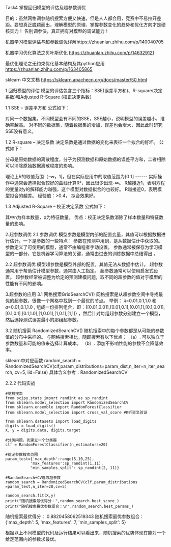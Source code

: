Task4 掌握回归模型的评估及超参数调优

目的：虽然网格调参随机搜索方便又快速，但是人人都会用，竞赛中不易拉开差距。要想真正脱颖而出，理解模型的原理、掌握参数变化的趋势和优化方向才是硬核实力！
告别调参侠，真正拥有对模型的调试能力！


机器学习模型评估与超参数调优详解https://zhuanlan.zhihu.com/p/140040705

机器学习优化算法之贝叶斯优化 https://zhuanlan.zhihu.com/p/146329121 

最优化理论之无约束优化基本结构及其python应用 https://zhuanlan.zhihu.com/p/163405865

sklearn 中文文档  https://sklearn.apachecn.org/docs/master/50.html


1.回归模型的评估
   模型的评估包含三个指标：SSE(误差平方和)、R-square(决定系数)和Adjusted R-Square (校正决定系数）

1.1 SSE – 误差平方和
公式如下：

对同一个数据集，不同模型会有不同的SSE，SSE越小，说明模型的误差越小，准确率越高。
对不同的数据集，随着数据集的增加，误差也会增大，因此此时研究SSE没有意义。

1.2 R-square – 决定系数
决定系数是通过数据的变化来表征一个拟合的好坏。
公式如下：


分母是原始数据的离散程度，分子为预测数据和原始数据的误差平方和，二者相除可以消除原始数据离散程度的影响。

理论上R的取值范围（-∞，1]，但在实际应用中的取值范围为[0 1] ------ 实际操作中通常会选择拟合较好的曲线计算R²，因此很少出现-∞。
R越接近1，表明方程的变量对y的解释能力越强，这个模型对数据拟合的也较好。
R越接近0，表明模型拟合的越差。
经验值：>0.4， 拟合效果好。

1.3 Adjusted R-Square – 校正决定系数
公式如下：

其中n为样本数量，p为特征数量。
优点：校正决定系数消除了样本数量和特征数量的影响。

2.超参数调优
   2.1 参数调优
   模型参数是模型内部的配置变量，其值可以根据数据进行估计。一下是参数的一些特点：
   参数在预测中用到，是从数据估计中获取的。
   参数定义了可使用的模型，通常不由编程者手动设置。
   参数通常被保存为学习模型的一部分，它是机器学习算法的关键，通常由过去的训练数据中总结得出 。

2.2 超参数调优
模型超参数是模型外部的配置，其值无法从数据中估计。
超参数通常用于帮助估计模型参数，通常由人工指定。
超参数通常可以使用启发式设置。
超参数经常被调整为给定的预测建模问题，取不同的超参数的值对于模型的性能有不同的影响。

3.超参数的应用
   3.1 网格搜索GridSearchCV()
   网格搜索是从超参数空间中寻找最优的超参数，很像一个网格中找到一个最优的节点。
   举例： 𝜆=0.01,0.1,1.0 和 𝛼=0.01,0.1,1.0 , 组成一份排列组合，即：{[0.01,0.01],[0.01,0.1],[0.01,1],[0.1,0.01],[0.1,0.1],[0.1,1.0],[1,0.01],[1,0.1],[1,1]} ，然后针对每组超参数分别建立一个模型，然后选择测试误差最小的那组超参数。

3.2 随机搜索 RandomizedSearchCV()
随机搜索中的每个参数都是从可能的参数值的分布中采样的。
与网格搜索相比，随即搜索有以下优点：
（a）. 可以独立于参数数量和可能的值来选择计算成本。
（b）. 添加不影响性能的参数不会降低效率。

sklearn中对应函数
random_search =
RandomizedSearchCV(clf,param_distributions=param_dist,n_iter=n_iter_search, cv=5, iid=False)
具体含义参考：RandomizedSearchCV

2.2.2 代码实战
```
#随机搜索
from scipy.stats import randint as sp_randint
from sklearn.model_selection import RandomizedSearchCV
from sklearn.ensemble import RandomForestClassifier
from sklearn.model_selection import cross_val_score #K折交叉验证

from sklearn.datasets import load_digits
digits = load_digits()
X, y = digits.data, digits.target

#分类问题，先建立一个分类器
clf = RandomForestClassifier(n_estimators=20)

#给定参数搜索范围
param_test={'max_depth':range(5,10,25),
           'max_features':sp_randint(1,11),
           "min_samples_split": sp_randint(2, 11)}

#RandomSearch+CV选取超参数
random_search = RandomizedSearchCV(clf,param_distributions =param_test,n_iter=20,cv=5)

random_search.fit(X,y)
print("随机搜索最优得分：",random_search.best_score_)
print("随机搜索最优参数组合：\n",random_search.best_params_)
```



随机搜索最优得分： 0.8820458062519343
随机搜索最优参数组合：
 {'max_depth': 5, 'max_features': 7, 'min_samples_split': 5}

根据以上不同模型的代码及运行结果可以看出来，随机搜索的优势体现在能对一个给定范围内的参数求最优。
